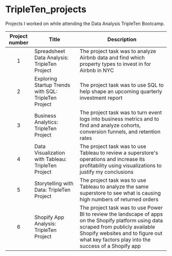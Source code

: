 # TripleTen_projects
Projects I worked on while attending the Data Analysis TripleTen Bootcamp.


| Project number | Title | Description |
| :-----------: | ----------- |----------- |
| 1 | Spreadsheet Data Analysis: TripleTen Project| The project task was to analyze Airbnb data and find which property types to invest in for Airbnb in NYC |
| 2 | Exploring Startup Trends with SQL: TripleTen Project | The project task was to use SQL to help shape an upcoming quarterly investment report |
| 3 | Business Analytics: TripleTen Project | The project task was to turn event logs into business metrics and to find and analyze cohorts, conversion funnels, and retention rates |
| 4 | Data Visualization with Tableau: TripleTen Project | The project task was to use Tableau to review a superstore's operations and increase its profitability using visualizations to justify my conclusions |
| 5 | Storytelling with Data: TripleTen Project | The project task was to use Tableau to analyze the same superstore to see what is causing high numbers of returned orders |
| 6 | Shopify App Analysis: TripleTen Project | The project task was to use Power BI to review the landscape of apps on the Shopify platform using data scraped from publicly available Shopify websites and to figure out what key factors play into the success of a Shopify app |
